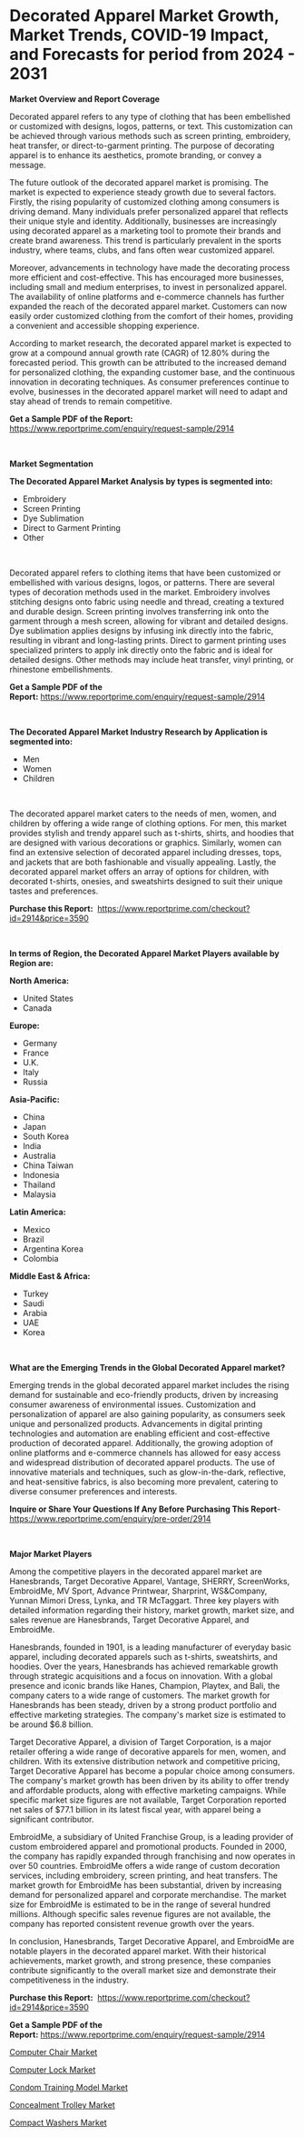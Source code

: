 <p><h1>Decorated Apparel Market Growth, Market Trends, COVID-19 Impact, and Forecasts for period from 2024 - 2031</h1></p><p><strong>Market Overview and Report Coverage</strong></p>
<p><p>Decorated apparel refers to any type of clothing that has been embellished or customized with designs, logos, patterns, or text. This customization can be achieved through various methods such as screen printing, embroidery, heat transfer, or direct-to-garment printing. The purpose of decorating apparel is to enhance its aesthetics, promote branding, or convey a message.</p><p>The future outlook of the decorated apparel market is promising. The market is expected to experience steady growth due to several factors. Firstly, the rising popularity of customized clothing among consumers is driving demand. Many individuals prefer personalized apparel that reflects their unique style and identity. Additionally, businesses are increasingly using decorated apparel as a marketing tool to promote their brands and create brand awareness. This trend is particularly prevalent in the sports industry, where teams, clubs, and fans often wear customized apparel.</p><p>Moreover, advancements in technology have made the decorating process more efficient and cost-effective. This has encouraged more businesses, including small and medium enterprises, to invest in personalized apparel. The availability of online platforms and e-commerce channels has further expanded the reach of the decorated apparel market. Customers can now easily order customized clothing from the comfort of their homes, providing a convenient and accessible shopping experience.</p><p>According to market research, the decorated apparel market is expected to grow at a compound annual growth rate (CAGR) of 12.80% during the forecasted period. This growth can be attributed to the increased demand for personalized clothing, the expanding customer base, and the continuous innovation in decorating techniques. As consumer preferences continue to evolve, businesses in the decorated apparel market will need to adapt and stay ahead of trends to remain competitive.</p></p>
<p><strong>Get a Sample PDF of the Report:</strong> <a href="https://www.reportprime.com/enquiry/request-sample/2914">https://www.reportprime.com/enquiry/request-sample/2914</a></p>
<p>&nbsp;</p>
<p><strong>Market Segmentation</strong></p>
<p><strong>The Decorated Apparel Market Analysis by types is segmented into:</strong></p>
<p><ul><li>Embroidery</li><li>Screen Printing</li><li>Dye Sublimation</li><li>Direct to Garment Printing</li><li>Other</li></ul></p>
<p>&nbsp;</p>
<p><p>Decorated apparel refers to clothing items that have been customized or embellished with various designs, logos, or patterns. There are several types of decoration methods used in the market. Embroidery involves stitching designs onto fabric using needle and thread, creating a textured and durable design. Screen printing involves transferring ink onto the garment through a mesh screen, allowing for vibrant and detailed designs. Dye sublimation applies designs by infusing ink directly into the fabric, resulting in vibrant and long-lasting prints. Direct to garment printing uses specialized printers to apply ink directly onto the fabric and is ideal for detailed designs. Other methods may include heat transfer, vinyl printing, or rhinestone embellishments.</p></p>
<p><strong>Get a Sample PDF of the Report:</strong>&nbsp;<a href="https://www.reportprime.com/enquiry/request-sample/2914">https://www.reportprime.com/enquiry/request-sample/2914</a></p>
<p>&nbsp;</p>
<p><strong>The Decorated Apparel Market Industry Research by Application is segmented into:</strong></p>
<p><ul><li>Men</li><li>Women</li><li>Children</li></ul></p>
<p>&nbsp;</p>
<p><p>The decorated apparel market caters to the needs of men, women, and children by offering a wide range of clothing options. For men, this market provides stylish and trendy apparel such as t-shirts, shirts, and hoodies that are designed with various decorations or graphics. Similarly, women can find an extensive selection of decorated apparel including dresses, tops, and jackets that are both fashionable and visually appealing. Lastly, the decorated apparel market offers an array of options for children, with decorated t-shirts, onesies, and sweatshirts designed to suit their unique tastes and preferences.</p></p>
<p><strong>Purchase this Report:</strong>&nbsp; <a href="https://www.reportprime.com/checkout?id=2914&price=3590">https://www.reportprime.com/checkout?id=2914&price=3590</a></p>
<p>&nbsp;</p>
<p><strong>In terms of Region, the Decorated Apparel Market Players available by Region are:</strong></p>
<p>
    <p> <strong> North America: </strong>
        <ul>
            <li>United States</li>
            <li>Canada</li>
        </ul>
        </p> 
    <p> <strong> Europe: </strong>
        <ul>
            <li>Germany</li>
            <li>France</li>
            <li>U.K.</li>
            <li>Italy</li>
            <li>Russia</li>
        </ul>
        </p> 
    <p> <strong> Asia-Pacific: </strong>
        <ul>
            <li>China</li>
            <li>Japan</li>
            <li>South Korea</li>
            <li>India</li>
            <li>Australia</li>
            <li>China Taiwan</li>
            <li>Indonesia</li>
            <li>Thailand</li>
            <li>Malaysia</li>
        </ul>
        </p> 
    <p> <strong> Latin America: </strong>
        <ul>
            <li>Mexico</li>
            <li>Brazil</li>
            <li>Argentina Korea</li>
            <li>Colombia</li>
        </ul>
        </p> 
    <p> <strong> Middle East & Africa: </strong>
        <ul>
            <li>Turkey</li>
            <li>Saudi</li>
            <li>Arabia</li>
            <li>UAE</li>
            <li>Korea</li>
        </ul>
    </p>
    </p>
<p>&nbsp;</p>
<p><strong>What are the Emerging Trends in the Global Decorated Apparel market?</strong></p>
<p><p>Emerging trends in the global decorated apparel market includes the rising demand for sustainable and eco-friendly products, driven by increasing consumer awareness of environmental issues. Customization and personalization of apparel are also gaining popularity, as consumers seek unique and personalized products. Advancements in digital printing technologies and automation are enabling efficient and cost-effective production of decorated apparel. Additionally, the growing adoption of online platforms and e-commerce channels has allowed for easy access and widespread distribution of decorated apparel products. The use of innovative materials and techniques, such as glow-in-the-dark, reflective, and heat-sensitive fabrics, is also becoming more prevalent, catering to diverse consumer preferences and interests.</p></p>
<p><strong>Inquire or Share Your Questions If Any Before Purchasing This Report</strong>- <a href="https://www.reportprime.com/enquiry/pre-order/2914">https://www.reportprime.com/enquiry/pre-order/2914</a></p>
<p>&nbsp;</p>
<p><strong>Major Market Players</strong></p>
<p><p>Among the competitive players in the decorated apparel market are Hanesbrands, Target Decorative Apparel, Vantage, SHERRY, ScreenWorks, EmbroidMe, MV Sport, Advance Printwear, Sharprint, WS&Company, Yunnan Mimori Dress, Lynka, and TR McTaggart. Three key players with detailed information regarding their history, market growth, market size, and sales revenue are Hanesbrands, Target Decorative Apparel, and EmbroidMe.</p><p>Hanesbrands, founded in 1901, is a leading manufacturer of everyday basic apparel, including decorated apparels such as t-shirts, sweatshirts, and hoodies. Over the years, Hanesbrands has achieved remarkable growth through strategic acquisitions and a focus on innovation. With a global presence and iconic brands like Hanes, Champion, Playtex, and Bali, the company caters to a wide range of customers. The market growth for Hanesbrands has been steady, driven by a strong product portfolio and effective marketing strategies. The company's market size is estimated to be around $6.8 billion.</p><p>Target Decorative Apparel, a division of Target Corporation, is a major retailer offering a wide range of decorative apparels for men, women, and children. With its extensive distribution network and competitive pricing, Target Decorative Apparel has become a popular choice among consumers. The company's market growth has been driven by its ability to offer trendy and affordable products, along with effective marketing campaigns. While specific market size figures are not available, Target Corporation reported net sales of $77.1 billion in its latest fiscal year, with apparel being a significant contributor.</p><p>EmbroidMe, a subsidiary of United Franchise Group, is a leading provider of custom embroidered apparel and promotional products. Founded in 2000, the company has rapidly expanded through franchising and now operates in over 50 countries. EmbroidMe offers a wide range of custom decoration services, including embroidery, screen printing, and heat transfers. The market growth for EmbroidMe has been substantial, driven by increasing demand for personalized apparel and corporate merchandise. The market size for EmbroidMe is estimated to be in the range of several hundred millions. Although specific sales revenue figures are not available, the company has reported consistent revenue growth over the years.</p><p>In conclusion, Hanesbrands, Target Decorative Apparel, and EmbroidMe are notable players in the decorated apparel market. With their historical achievements, market growth, and strong presence, these companies contribute significantly to the overall market size and demonstrate their competitiveness in the industry.</p></p>
<p><strong>Purchase this Report:</strong>&nbsp;&nbsp;<a href="https://www.reportprime.com/checkout?id=2914&price=3590">https://www.reportprime.com/checkout?id=2914&price=3590</a></p>
<p></p>
<p><strong>Get a Sample PDF of the Report:</strong>&nbsp;<a href="https://www.reportprime.com/enquiry/request-sample/2914">https://www.reportprime.com/enquiry/request-sample/2914</a></p>
<p><p><a href="https://github.com/rahu1505/Market-Research-Report-List-1/blob/main/computer-chair-market.md">Computer Chair Market</a></p><p><a href="https://github.com/rahu1506/Market-Research-Report-List-1/blob/main/computer-lock-market.md">Computer Lock Market</a></p><p><a href="https://github.com/aashishrp02/Market-Research-Report-List-1/blob/main/condom-training-model-market.md">Condom Training Model Market</a></p><p><a href="https://github.com/aashishrp/Market-Research-Report-List-1/blob/main/concealment-trolley-market.md">Concealment Trolley Market</a></p><p><a href="https://github.com/rahu1502/Market-Research-Report-List-1/blob/main/compact-washers-market.md">Compact Washers Market</a></p></p>